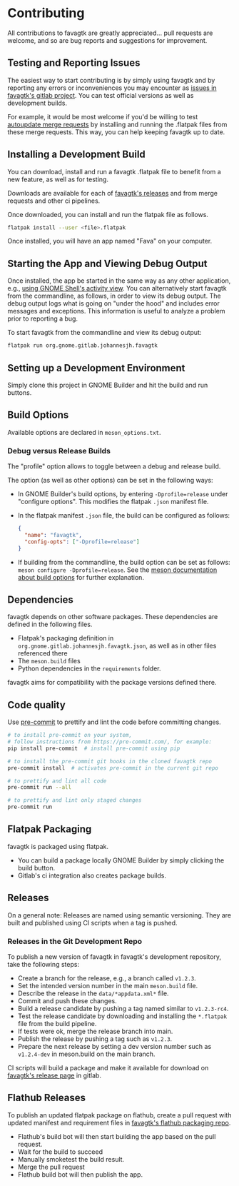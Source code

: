 # Contributing

All contributions to favagtk are greatly appreciated... pull requests are welcome, and so are bug reports and suggestions for improvement.

## Testing and Reporting Issues

The easiest way to start contributing is by simply using favagtk and by reporting any errors or inconveniences you may encounter as [issues in favagtk's gitlab project](https://gitlab.gnome.org/johannesjh/favagtk/-/issues). You can test official versions as well as development builds.

For example, it would be most welcome if you'd be willing to test [autoupdate merge requests](https://gitlab.gnome.org/johannesjh/favagtk/-/merge_requests?state=opened&search=autoupdate) by installing and running the .flatpak files from these merge requests. This way, you can help keeping favagtk up to date.

## Installing a Development Build

You can download, install and run a favagtk .flatpak file to benefit from a new feature, as well as for testing.

Downloads are available for each of
[favagtk's releases](https://gitlab.gnome.org/johannesjh/favagtk/-/releases)
and from merge requests and other ci pipelines.

Once downloaded, you can install and run the flatpak file as follows.

```bash
flatpak install --user <file>.flatpak
```

Once installed, you will have an app named "Fava" on your computer.

## Starting the App and Viewing Debug Output

Once installed, the app be started in the same way as any other application, e.g., [using GNOME Shell's activity view](https://help.gnome.org/users/gnome-help/stable/shell-apps-open.html.hi). You can alternatively start favagtk from the commandline, as follows, in order to view its debug output. The debug output logs what is going on "under the hood" and includes error messages and exceptions. This information is useful to analyze a problem prior to reporting a bug.

To start favagtk from the commandline and view its debug output:

```bash
flatpak run org.gnome.gitlab.johannesjh.favagtk
```

## Setting up a Development Environment

Simply clone this project in GNOME Builder and hit the build and run buttons.

## Build Options

Available options are declared in `meson_options.txt`.

### Debug versus Release Builds

The "profile" option allows to toggle between a debug and release build.

The option (as well as other options) can be set in the following ways:

- In GNOME Builder's build options,
  by entering `-Dprofile=release` under "configure options".
  This modifies the flatpak `.json` manifest file.

- In the flatpak manifest `.json` file, the build can be configured
  as follows:

  ```json
  {
    "name": "favagtk",
    "config-opts": ["-Dprofile=release"]
  }
  ```

- If building from the commandline, the build option can be set as follows:
  `meson configure -Dprofile=release`.
  See the [meson documentation about build options](https://mesonbuild.com/Build-options.html)
  for further explanation.

## Dependencies

favagtk depends on other software packages.
These dependencies are defined in the following files.

- Flatpak's packaging definition in `org.gnome.gitlab.johannesjh.favagtk.json`,
  as well as in other files referenced there
- The `meson.build` files
- Python dependencies in the `requirements` folder.

favagtk aims for compatibility with the package versions defined there.

## Code quality

Use [pre-commit](https://pre-commit.com/) to prettify and lint the code before committing changes.

```bash
# to install pre-commit on your system,
# follow instructions from https://pre-commit.com/, for example:
pip install pre-commit  # install pre-commit using pip

# to install the pre-commit git hooks in the cloned favagtk repo
pre-commit install  # activates pre-commit in the current git repo

# to prettify and lint all code
pre-commit run --all

# to prettify and lint only staged changes
pre-commit run
```

## Flatpak Packaging

favagtk is packaged using flatpak.

- You can build a package locally GNOME Builder by simply clicking the build button.
- Gitlab's ci integration also creates package builds.

## Releases

On a general note:
Releases are named using semantic versioning.
They are built and published using CI scripts when a tag is pushed.

### Releases in the Git Development Repo

To publish a new version of favagtk in favagtk's development repository,
take the following steps:

- Create a branch for the release, e.g., a branch called `v1.2.3`.
- Set the intended version number in the main `meson.build` file.
- Describe the release in the `data/*appdata.xml*` file.
- Commit and push these changes.
- Build a release candidate by pushing a tag named similar to `v1.2.3-rc4`.
- Test the release candidate by downloading and installing the `*.flatpak` file from the build pipeline.
- If tests were ok, merge the release branch into main.
- Publish the release by pushing a tag such as `v1.2.3`.
- Prepare the next release by setting a dev version number such as `v1.2.4-dev` in meson.build on the main branch.

CI scripts will build a package and make it available for download on [favagtk's release page](https://gitlab.gnome.org/johannesjh/favagtk/-/releases) in gitlab.

## Flathub Releases

To publish an updated flatpak package on flathub,
create a pull request with updated manifest and requirement files
in [favagtk's flathub packaging repo](https://github.com/flathub/org.gnome.gitlab.johannesjh.favagtk).

- Flathub's build bot will then start building the app based on the pull request.
- Wait for the build to succeed
- Manually smoketest the build result.
- Merge the pull request
- Flathub build bot will then publish the app.
